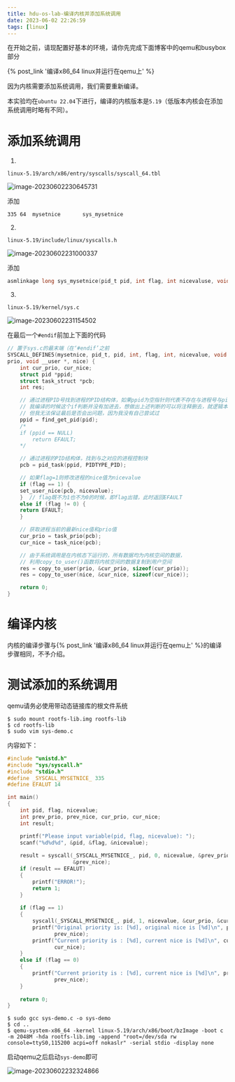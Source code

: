 ```yaml
---
title: hdu-os-lab-编译内核并添加系统调用
date: 2023-06-02 22:26:59
tags: [linux]
---
```


在开始之前，请现配置好基本的环境，请你先完成下面博客中的qemu和busybox部分

{% post_link '编译x86_64 linux并运行在qemu上' %}

因为内核需要添加系统调用，我们需要重新编译。

本实验均在`ubuntu 22.04`下进行，编译的内核版本是`5.19`（低版本内核会在添加系统调用时略有不同）。

# 添加系统调用

1. 

`linux-5.19/arch/x86/entry/syscalls/syscall_64.tbl`

![image-20230602230645731](https://skynesserblog.oss-cn-hangzhou.aliyuncs.com/linux/image-20230602230645731.png)

添加

```
335	64	mysetnice		sys_mysetnice
```

2. 

`linux-5.19/include/linux/syscalls.h`

![image-20230602231000337](https://skynesserblog.oss-cn-hangzhou.aliyuncs.com/linux/image-20230602231000337.png)

添加

```c
asmlinkage long sys_mysetnice(pid_t pid, int flag, int nicevaluse, void __user* prio, void __user* nice);
```

3. 

`linux-5.19/kernel/sys.c`

![image-20230602231154502](https://skynesserblog.oss-cn-hangzhou.aliyuncs.com/linux/image-20230602231154502.png)

在最后一个`#endif`前加上下面的代码

```c
// 置于sys.c的最末端（在‘#endif’之前
SYSCALL_DEFINE5(mysetnice, pid_t, pid, int, flag, int, nicevalue, void __user *,
prio, void __user *, nice) {
    int cur_prio, cur_nice;
    struct pid *ppid;
    struct task_struct *pcb;
    int res;

    // 通过进程PID号找到进程的PID结构体，如果ppid为空指针则代表不存在与进程号与pid相同的进程，此时返回EFAULT（
    // 我编译的时候这个if判断并没有加进去，想做出上述判断的可以将注释删去，就逻辑本身而言没有问题-_-
    // 但我无法保证最后是否会出问题，因为我没有自己尝试过
    ppid = find_get_pid(pid);
    /*
    if (ppid == NULL)
        return EFAULT;
    */

    // 通过进程的PID结构体，找到与之对应的进程控制块
    pcb = pid_task(ppid, PIDTYPE_PID);

    // 如果flag=1则修改进程的nice值为nicevalue
    if (flag == 1) {
    set_user_nice(pcb, nicevalue);
    }  // flag既不为1也不为0的时候，即flag出错，此时返回EFAULT
    else if (flag != 0) {
    return EFAULT;
    }

    // 获取进程当前的最新nice值和prio值
    cur_prio = task_prio(pcb);
    cur_nice = task_nice(pcb);

    // 由于系统调用是在内核态下运行的，所有数据均为内核空间的数据，
    // 利用copy_to_user()函数将内核空间的数据复制到用户空间
    res = copy_to_user(prio, &cur_prio, sizeof(cur_prio));
    res = copy_to_user(nice, &cur_nice, sizeof(cur_nice));

    return 0;
}
```

# 编译内核

内核的编译步骤与{% post_link '编译x86_64 linux并运行在qemu上' %}的编译步骤相同，不予介绍。

# 测试添加的系统调用

qemu请务必使用带动态链接库的根文件系统

```shell
$ sudo mount rootfs-lib.img rootfs-lib
$ cd rootfs-lib
$ sudo vim sys-demo.c
```

内容如下：

```c
#include "unistd.h"
#include "sys/syscall.h"
#include "stdio.h"
#define _SYSCALL_MYSETNICE_ 335
#define EFALUT 14

int main()
{
    int pid, flag, nicevalue;
    int prev_prio, prev_nice, cur_prio, cur_nice;
    int result;

    printf("Please input variable(pid, flag, nicevalue): ");
    scanf("%d%d%d", &pid, &flag, &nicevalue);
    
    result = syscall(_SYSCALL_MYSETNICE_, pid, 0, nicevalue, &prev_prio,
                     &prev_nice);
    if (result == EFALUT)
    {
        printf("ERROR!");
        return 1;
    }
    
    if (flag == 1)
    {
        syscall(_SYSCALL_MYSETNICE_, pid, 1, nicevalue, &cur_prio, &cur_nice);
        printf("Original priority is: [%d], original nice is [%d]\n", prev_prio,
               prev_nice);
        printf("Current priority is : [%d], current nice is [%d]\n", cur_prio,
               cur_nice);
    }
    else if (flag == 0)
    {
        printf("Current priority is : [%d], current nice is [%d]\n", prev_prio,
               prev_nice);
    }
    
    return 0;
}
```

```shell
$ sudo gcc sys-demo.c -o sys-demo
$ cd ..
$ qemu-system-x86_64 -kernel linux-5.19/arch/x86/boot/bzImage -boot c -m 2048M -hda rootfs-lib.img -append "root=/dev/sda rw console=ttyS0,115200 acpi=off nokaslr" -serial stdio -display none
```

启动qemu之后启动`sys-demo`即可

![image-20230602232324866](https://skynesserblog.oss-cn-hangzhou.aliyuncs.com/linux/image-20230602232324866.png)







